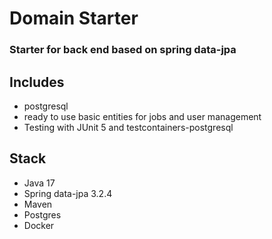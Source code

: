 # Domain Starter

### Starter for back end based on spring data-jpa

## Includes

* postgresql
* ready to use basic entities for jobs and user management
* Testing with JUnit 5 and testcontainers-postgresql

## Stack
* Java 17
* Spring data-jpa 3.2.4
* Maven
* Postgres
* Docker